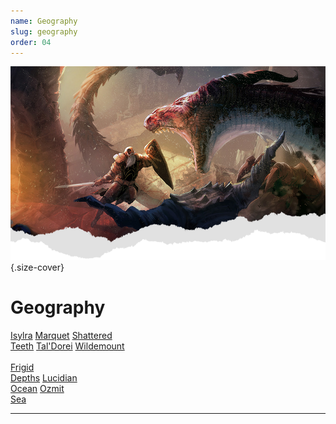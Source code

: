 ```yaml
---
name: Geography
slug: geography
order: 04
---
```

![Header](./assets/img/heading.png){.size-cover}
# Geography

<div class="menu-container">
    <a href="isylra">Isylra</a>
    <a href="marquet">Marquet</a>
    <a href="shattered-teeth">Shattered<br/> Teeth</a>
    <a href="taldorei">Tal'Dorei</a>
    <a href="wildemount">Wildemount</a>
</div>

<br/>
<div class="menu-container">
    <a href="frigid-depths">Frigid<br/> Depths</a>
    <a href="lucidian-ocean">Lucidian<br/> Ocean</a>
    <a href="ozmit-sea">Ozmit<br/> Sea</a>
</div>
<hr/>